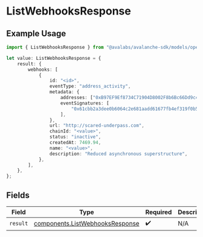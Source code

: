 # ListWebhooksResponse

## Example Usage

```typescript
import { ListWebhooksResponse } from "@avalabs/avalanche-sdk/models/operations";

let value: ListWebhooksResponse = {
    result: {
        webhooks: [
            {
                id: "<id>",
                eventType: "address_activity",
                metadata: {
                    addresses: ["0xB97EF9Ef8734C71904D8002F8b6Bc66Dd9c48a6E"],
                    eventSignatures: [
                        "0x61cbb2a3dee0b6064c2e681aadd61677fb4ef319f0b547508d495626f5a62f64",
                    ],
                },
                url: "http://scared-underpass.com",
                chainId: "<value>",
                status: "inactive",
                createdAt: 7469.94,
                name: "<value>",
                description: "Reduced asynchronous superstructure",
            },
        ],
    },
};
```

## Fields

| Field                                                                              | Type                                                                               | Required                                                                           | Description                                                                        |
| ---------------------------------------------------------------------------------- | ---------------------------------------------------------------------------------- | ---------------------------------------------------------------------------------- | ---------------------------------------------------------------------------------- |
| `result`                                                                           | [components.ListWebhooksResponse](../../models/components/listwebhooksresponse.md) | :heavy_check_mark:                                                                 | N/A                                                                                |